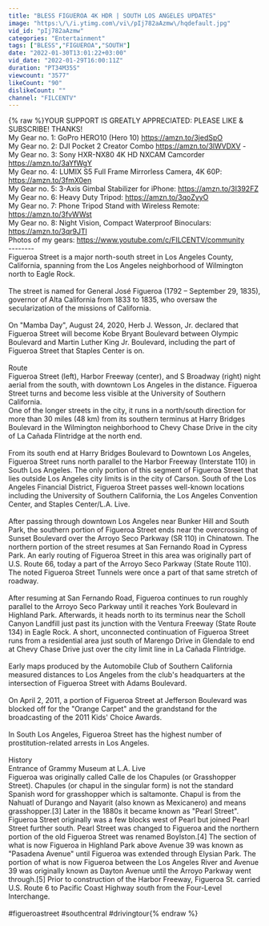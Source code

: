 ```yaml
---
title: "BLESS FIGUEROA 4K HDR | SOUTH LOS ANGELES UPDATES"
image: "https:\/\/i.ytimg.com\/vi\/pIj782aAzmw\/hqdefault.jpg"
vid_id: "pIj782aAzmw"
categories: "Entertainment"
tags: ["BLESS","FIGUEROA","SOUTH"]
date: "2022-01-30T13:01:22+03:00"
vid_date: "2022-01-29T16:00:11Z"
duration: "PT34M35S"
viewcount: "3577"
likeCount: "90"
dislikeCount: ""
channel: "FILCENTV"
---
```

{% raw %}YOUR SUPPORT IS GREATLY APPRECIATED: PLEASE LIKE &amp; SUBSCRIBE! THANKS!<br />My Gear no. 1: GoPro HERO10 (Hero 10) <a rel="nofollow" target="blank" href="https://amzn.to/3jedSpO">https://amzn.to/3jedSpO</a> <br />My Gear no. 2: DJI Pocket 2 Creator Combo <a rel="nofollow" target="blank" href="https://amzn.to/3lWVDXV">https://amzn.to/3lWVDXV</a> -  <br />My Gear no. 3: Sony HXR-NX80 4K HD NXCAM Camcorder <a rel="nofollow" target="blank" href="https://amzn.to/3aYfWgY">https://amzn.to/3aYfWgY</a><br />My Gear no. 4: LUMIX S5 Full Frame Mirrorless Camera, 4K 60P:   <a rel="nofollow" target="blank" href="https://amzn.to/3fmX0en">https://amzn.to/3fmX0en</a><br />My Gear no. 5: 3-Axis Gimbal Stabilizer for iPhone: <a rel="nofollow" target="blank" href="https://amzn.to/3I392FZ">https://amzn.to/3I392FZ</a><br />My Gear no. 6: Heavy Duty Tripod:  <a rel="nofollow" target="blank" href="https://amzn.to/3qoZyyO">https://amzn.to/3qoZyyO</a><br />My Gear no. 7: Phone Tripod Stand with Wireless Remote:  <a rel="nofollow" target="blank" href="https://amzn.to/3fvWWst">https://amzn.to/3fvWWst</a><br />My Gear no. 8: Night Vision, Compact Waterproof Binoculars: <a rel="nofollow" target="blank" href="https://amzn.to/3qr9JTl">https://amzn.to/3qr9JTl</a><br />Photos of my gears: <a rel="nofollow" target="blank" href="https://www.youtube.com/c/FILCENTV/community">https://www.youtube.com/c/FILCENTV/community</a><br />--------<br />Figueroa Street is a major north-south street in Los Angeles County, California, spanning from the Los Angeles neighborhood of Wilmington north to Eagle Rock.<br /><br />The street is named for General José Figueroa (1792 – September 29, 1835), governor of Alta California from 1833 to 1835, who oversaw the secularization of the missions of California.<br /><br />On &quot;Mamba Day&quot;, August 24, 2020, Herb J. Wesson, Jr. declared that Figueroa Street will become Kobe Bryant Boulevard between Olympic Boulevard and Martin Luther King Jr. Boulevard, including the part of Figueroa Street that Staples Center is on.<br /><br />Route<br />Figueroa Street (left), Harbor Freeway (center), and S Broadway (right) night aerial from the south, with downtown Los Angeles in the distance. Figueroa Street turns and become less visible at the University of Southern California.<br />One of the longer streets in the city, it runs in a north/south direction for more than 30 miles (48 km) from its southern terminus at Harry Bridges Boulevard in the Wilmington neighborhood to Chevy Chase Drive in the city of La Cañada Flintridge at the north end.<br /><br />From its south end at Harry Bridges Boulevard to Downtown Los Angeles, Figueroa Street runs north parallel to the Harbor Freeway (Interstate 110) in South Los Angeles. The only portion of this segment of Figueroa Street that lies outside Los Angeles city limits is in the city of Carson. South of the Los Angeles Financial District, Figueroa Street passes well-known locations including the University of Southern California, the Los Angeles Convention Center, and Staples Center/L.A. Live.<br /><br />After passing through downtown Los Angeles near Bunker Hill and South Park, the southern portion of Figueroa Street ends near the overcrossing of Sunset Boulevard over the Arroyo Seco Parkway (SR 110) in Chinatown. The northern portion of the street resumes at San Fernando Road in Cypress Park. An early routing of Figueroa Street in this area was originally part of U.S. Route 66, today a part of the Arroyo Seco Parkway (State Route 110). The noted Figueroa Street Tunnels were once a part of that same stretch of roadway.<br /><br />After resuming at San Fernando Road, Figueroa continues to run roughly parallel to the Arroyo Seco Parkway until it reaches York Boulevard in Highland Park. Afterwards, it heads north to its terminus near the Scholl Canyon Landfill just past its junction with the Ventura Freeway (State Route 134) in Eagle Rock. A short, unconnected continuation of Figueroa Street runs from a residential area just south of Marengo Drive in Glendale to end at Chevy Chase Drive just over the city limit line in La Cañada Flintridge.<br /><br />Early maps produced by the Automobile Club of Southern California measured distances to Los Angeles from the club's headquarters at the intersection of Figueroa Street with Adams Boulevard.<br /><br />On April 2, 2011, a portion of Figueroa Street at Jefferson Boulevard was blocked off for the &quot;Orange Carpet&quot; and the grandstand for the broadcasting of the 2011 Kids' Choice Awards.<br /><br />In South Los Angeles, Figueroa Street has the highest number of prostitution-related arrests in Los Angeles.<br /><br />History<br />Entrance of Grammy Museum at L.A. Live<br />Figueroa was originally called Calle de los Chapules (or Grasshopper Street). Chapules (or chapul in the singular form) is not the standard Spanish word for grasshopper which is saltamonte. Chapul is from the Nahuatl of Durango and Nayarit (also known as Mexicanero) and means grasshopper.[3] Later in the 1880s it became known as &quot;Pearl Street&quot;. Figueroa Street originally was a few blocks west of Pearl but joined Pearl Street further south. Pearl Street was changed to Figueroa and the northern portion of the old Figueroa Street was renamed Boylston.[4] The section of what is now Figueroa in Highland Park above Avenue 39 was known as &quot;Pasadena Avenue&quot; until Figueroa was extended through Elysian Park. The portion of what is now Figueroa between the Los Angeles River and Avenue 39 was originally known as Dayton Avenue until the Arroyo Parkway went through.[5] Prior to construction of the Harbor Freeway, Figueroa St. carried U.S. Route 6 to Pacific Coast Highway south from the Four-Level Interchange.<br /><br />#figueroastreet #southcentral #drivingtour{% endraw %}
